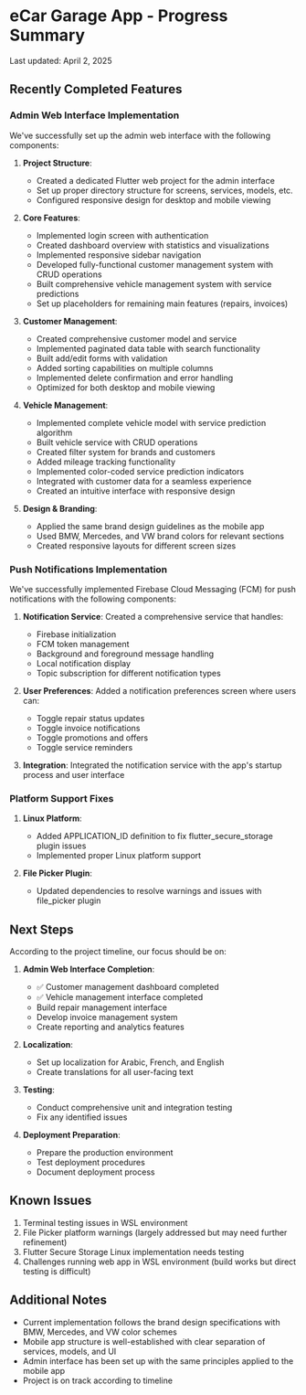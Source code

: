 # eCar Garage App - Progress Summary

Last updated: April 2, 2025

## Recently Completed Features

### Admin Web Interface Implementation

We've successfully set up the admin web interface with the following components:

1. **Project Structure**: 
   - Created a dedicated Flutter web project for the admin interface
   - Set up proper directory structure for screens, services, models, etc.
   - Configured responsive design for desktop and mobile viewing

2. **Core Features**:
   - Implemented login screen with authentication
   - Created dashboard overview with statistics and visualizations
   - Implemented responsive sidebar navigation
   - Developed fully-functional customer management system with CRUD operations
   - Built comprehensive vehicle management system with service predictions
   - Set up placeholders for remaining main features (repairs, invoices)

3. **Customer Management**:
   - Created comprehensive customer model and service
   - Implemented paginated data table with search functionality
   - Built add/edit forms with validation
   - Added sorting capabilities on multiple columns
   - Implemented delete confirmation and error handling
   - Optimized for both desktop and mobile viewing

4. **Vehicle Management**:
   - Implemented complete vehicle model with service prediction algorithm
   - Built vehicle service with CRUD operations
   - Created filter system for brands and customers
   - Added mileage tracking functionality
   - Implemented color-coded service prediction indicators
   - Integrated with customer data for a seamless experience
   - Created an intuitive interface with responsive design

5. **Design & Branding**:
   - Applied the same brand design guidelines as the mobile app
   - Used BMW, Mercedes, and VW brand colors for relevant sections
   - Created responsive layouts for different screen sizes

### Push Notifications Implementation

We've successfully implemented Firebase Cloud Messaging (FCM) for push notifications with the following components:

1. **Notification Service**: Created a comprehensive service that handles:
   - Firebase initialization
   - FCM token management
   - Background and foreground message handling
   - Local notification display
   - Topic subscription for different notification types

2. **User Preferences**: Added a notification preferences screen where users can:
   - Toggle repair status updates
   - Toggle invoice notifications
   - Toggle promotions and offers
   - Toggle service reminders

3. **Integration**: Integrated the notification service with the app's startup process and user interface

### Platform Support Fixes

1. **Linux Platform**:
   - Added APPLICATION_ID definition to fix flutter_secure_storage plugin issues
   - Implemented proper Linux platform support

2. **File Picker Plugin**:
   - Updated dependencies to resolve warnings and issues with file_picker plugin

## Next Steps

According to the project timeline, our focus should be on:

1. **Admin Web Interface Completion**:
   - ✅ Customer management dashboard completed
   - ✅ Vehicle management interface completed
   - Build repair management interface
   - Develop invoice management system
   - Create reporting and analytics features

2. **Localization**:
   - Set up localization for Arabic, French, and English
   - Create translations for all user-facing text

3. **Testing**:
   - Conduct comprehensive unit and integration testing
   - Fix any identified issues

4. **Deployment Preparation**:
   - Prepare the production environment
   - Test deployment procedures
   - Document deployment process

## Known Issues

1. Terminal testing issues in WSL environment
2. File Picker platform warnings (largely addressed but may need further refinement)
3. Flutter Secure Storage Linux implementation needs testing
4. Challenges running web app in WSL environment (build works but direct testing is difficult)

## Additional Notes

- Current implementation follows the brand design specifications with BMW, Mercedes, and VW color schemes
- Mobile app structure is well-established with clear separation of services, models, and UI
- Admin interface has been set up with the same principles applied to the mobile app
- Project is on track according to timeline 
